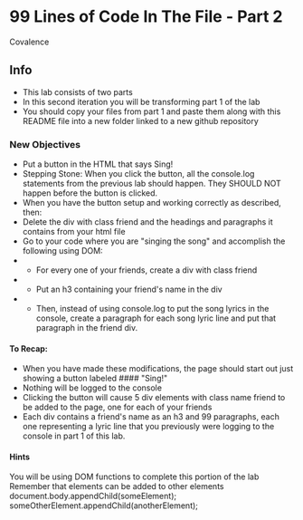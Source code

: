 # 99 Lines of Code In The File - Part 2
Covalence

## Info
* This lab consists of two parts
* In this second iteration you will be transforming part 1 of the lab
* You should copy your files from part 1 and paste them along with this README file into a new folder linked to a new github repository
### New Objectives
* Put a button in the HTML that says Sing!
* Stepping Stone: When you click the button, all the console.log statements from the previous lab should happen. They SHOULD NOT happen before the button is clicked.
* When you have the button setup and working correctly as described, then:
* Delete the div with class friend and the headings and paragraphs it contains from your html file
* Go to your code where you are "singing the song" and accomplish the following using DOM:
* * For every one of your friends, create a div with class friend
* * Put an h3 containing your friend's name in the div
* * Then, instead of using console.log to put the song lyrics in the console, create a paragraph for each song lyric line and put that paragraph in the friend div.
#### To Recap:
* When you have made these modifications, the page should start out just showing a button labeled #### "Sing!"
* Nothing will be logged to the console
* Clicking the button will cause 5 div elements with class name friend to be added to the page, one for each of your friends
* Each div contains a friend's name as an h3 and 99 paragraphs, each one representing a lyric line that you previously were logging to the console in part 1 of this lab.
#### Hints
You will be using DOM functions to complete this portion of the lab
Remember that elements can be added to other elements
document.body.appendChild(someElement);
someOtherElement.appendChild(anotherElement);